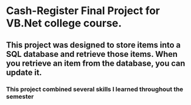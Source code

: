 # Cash-Register Final Project for VB.Net college course.
## This project was designed to store items into a SQL database and retrieve those items. When you retrieve an item from the database, you can update it. 
### This project combined several skills I learned throughout the semester

